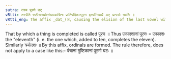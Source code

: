 ```yaml
---
sutra: तस्य पूरणे डट्
vRtti: तस्येति षष्ठीसमर्थात्संख्यावाचिनः प्रातिपदिकात्पूरण इत्यस्मिन्नर्थे डट् प्रत्ययो भवति ॥
vRtti_eng: The affix _dat_(अ, causing the elision of the last vowel with the consonant following it) comes after a Numeral in the sixth case in construction, when the sense is \"making full this number\".
---
```

That by which a thing is completed is called पूरण ॥ Thus एकादशानां पूरणः = एकादशः the "eleventh" (i. e. the one which, added to ten, completes the eleven). Similarly त्रयोदशः ॥ By this affix, ordinals are formed. The rule therefore, does not apply to a case like this:- पंचानां मुष्टिकानां पूरणो घटः ॥
